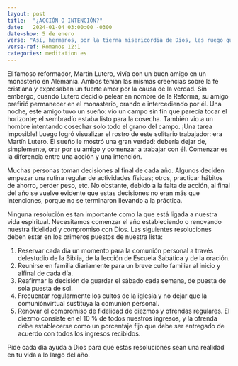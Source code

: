 ```yaml
---
layout: post
title:  "¿ACCIÓN O INTENCIÓN?"
date:   2024-01-04 03:00:00 -0300
date-show: 5 de enero
verse: "Así, hermanos, por la tierna misericordia de Dios, les ruego que presenten su cuerpo en sacrificio vivo, santo, agradable a Dios, que es el culto espiritual de ustedes"
verse-ref: Romanos 12:1
categories: meditation es
---
```


El famoso reformador, Martín Lutero, vivía con un buen amigo en un monasterio en Alemania. Ambos tenían las mismas creencias sobre la fe cristiana y expresaban un fuerte amor por la causa de la verdad. Sin embargo, cuando Lutero decidió pelear en nombre de la Reforma, su amigo prefirió permanecer en el monasterio, orando e intercediendo por él. Una noche, este amigo tuvo un sueño: vio un campo sin fin que parecía tocar el horizonte; el sembradío estaba listo para la cosecha. También vio a un hombre intentando cosechar solo todo el grano del campo. ¡Una tarea imposible! Luego logró visualizar el rostro de este solitario trabajador: era Martín Lutero. El sueño le mostró una gran verdad: debería dejar de, simplemente, orar por su amigo y comenzar a trabajar con él. Comenzar es la diferencia entre una acción y una intención.

Muchas personas toman decisiones al final de cada año. Algunos deciden empezar una rutina regular de actividades físicas; otros, practicar hábitos de ahorro, perder peso, etc. No obstante, debido a la falta de acción, al final del año se vuelve evidente que estas decisiones no eran más que intenciones, porque no se terminaron llevando a la práctica.

Ninguna resolución es tan importante como la que está ligada a nuestra vida espiritual. Necesitamos comenzar el año estableciendo o renovando nuestra fidelidad y compromiso con Dios. Las siguientes resoluciones deben estar en los primeros puestos de nuestra lista:

1. Reservar cada día un momento para la comunión personal a través delestudio de la Biblia, de la lección de Escuela Sabática y de la oración.
2. Reunirse en familia diariamente para un breve culto familiar al inicio y alfinal de cada día.
3. Reafirmar la decisión de guardar el sábado cada semana, de puesta de sola puesta de sol.
4. Frecuentar regularmente los cultos de la iglesia y no dejar que la comuniónvirtual sustituya la comunión personal.
5. Renovar el compromiso de fidelidad de diezmos y ofrendas regulares. El diezmo consiste en el 10 % de todos nuestros ingresos, y la ofrenda debe establecerse como un porcentaje fijo que debe ser entregado de acuerdo con todos los ingresos recibidos.

Pide cada día ayuda a Dios para que estas resoluciones sean una realidad en tu vida a lo largo del año.
